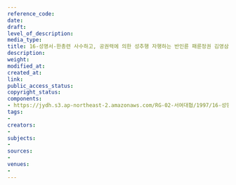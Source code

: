 ```yaml
---
reference_code: 
date: 
draft: 
level_of_description: 
media_type: 
title: 16-성명서-한총련 사수하고, 공권력에 의한 성추행 자행하는 반인륜 패륜정권 김영삼 정권 타도하자
description: 
weight: 
modified_at: 
created_at: 
link: 
public_access_status: 
copyright_status: 
components:
- https://jydh.s3.ap-northeast-2.amazonaws.com/RG-02-서여대협/1997/16-성명서-한총련+사수하고,+공권력에+의한+성추행+자행하는+반인륜+패륜정권+김영삼+정권+타도하자.pdf
tags:
- 
creators:
- 
subjects:
- 
sources:
- 
venues:
- 
---
```

